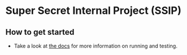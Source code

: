 # Super Secret Internal Project (SSIP)

## How to get started
- Take a look at [the docs](/docs) for more information on running and testing.
